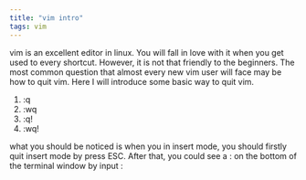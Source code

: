 ```yaml
---
title: "vim intro"
tags: vim
---
```



vim is an excellent editor in linux. You will fall in love with it when you get used to every shortcut. However, it is not that friendly to the beginners. The most common question that almost every new vim user will face may be how to quit vim. Here I will introduce some basic way to quit vim.  

1. :q  
2. :wq  
3. :q!  
4. :wq!  

what you should be noticed is when you in insert mode, you should firstly quit insert mode by press ESC. After that, you could see a : on the bottom of the terminal window by input :
